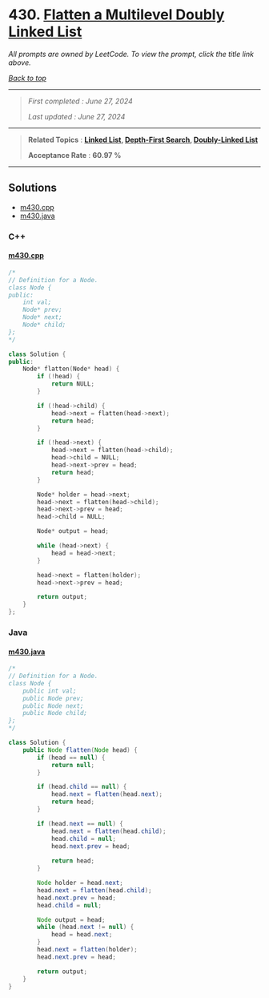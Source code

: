 # 430. [Flatten a Multilevel Doubly Linked List](<https://leetcode.com/problems/flatten-a-multilevel-doubly-linked-list>)

*All prompts are owned by LeetCode. To view the prompt, click the title link above.*

*[Back to top](<../README.md>)*

------

> *First completed : June 27, 2024*
>
> *Last updated : June 27, 2024*

------

> **Related Topics** : **[Linked List](<by_topic/Linked List.md>), [Depth-First Search](<by_topic/Depth-First Search.md>), [Doubly-Linked List](<by_topic/Doubly-Linked List.md>)**
>
> **Acceptance Rate** : **60.97 %**

------

## Solutions

- [m430.cpp](<../my-submissions/m430.cpp>)
- [m430.java](<../my-submissions/m430.java>)
### C++
#### [m430.cpp](<../my-submissions/m430.cpp>)
```C++
/*
// Definition for a Node.
class Node {
public:
    int val;
    Node* prev;
    Node* next;
    Node* child;
};
*/

class Solution {
public:
    Node* flatten(Node* head) {
        if (!head) {
            return NULL;
        }

        if (!head->child) {
            head->next = flatten(head->next);
            return head;
        }

        if (!head->next) {
            head->next = flatten(head->child);
            head->child = NULL;
            head->next->prev = head;
            return head;
        }

        Node* holder = head->next;
        head->next = flatten(head->child);
        head->next->prev = head;
        head->child = NULL;

        Node* output = head;

        while (head->next) {
            head = head->next;
        }

        head->next = flatten(holder);
        head->next->prev = head;

        return output;
    }
};

```

### Java
#### [m430.java](<../my-submissions/m430.java>)
```Java
/*
// Definition for a Node.
class Node {
    public int val;
    public Node prev;
    public Node next;
    public Node child;
};
*/

class Solution {
    public Node flatten(Node head) {
        if (head == null) {
            return null;
        }

        if (head.child == null) {
            head.next = flatten(head.next);
            return head;
        }

        if (head.next == null) {
            head.next = flatten(head.child);
            head.child = null;
            head.next.prev = head;
            
            return head;
        }

        Node holder = head.next;
        head.next = flatten(head.child);
        head.next.prev = head;
        head.child = null;

        Node output = head;
        while (head.next != null) {
            head = head.next;
        } 
        head.next = flatten(holder);
        head.next.prev = head;

        return output;
    }
}
```

